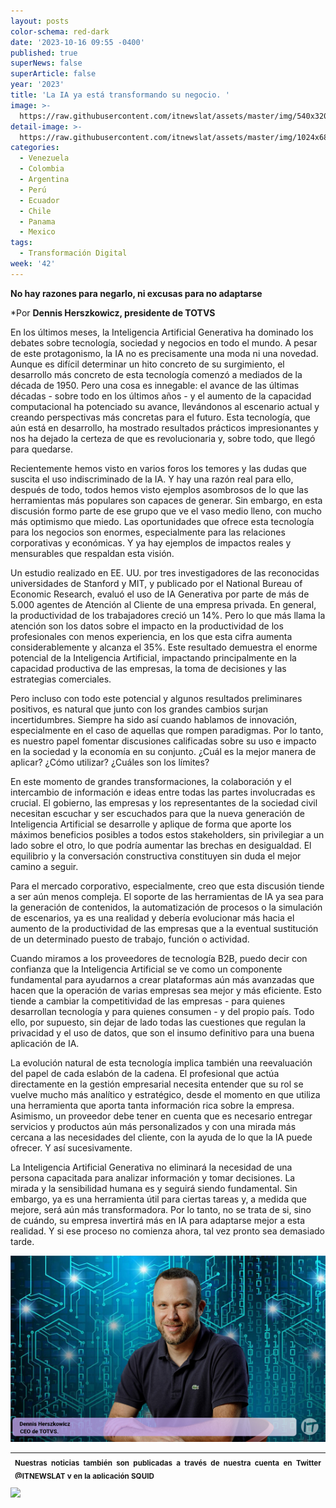 ```yaml
---
layout: posts
color-schema: red-dark
date: '2023-10-16 09:55 -0400'
published: true
superNews: false
superArticle: false
year: '2023'
title: 'La IA ya está transformando su negocio. '
image: >-
  https://raw.githubusercontent.com/itnewslat/assets/master/img/540x320/Dennis-Herszkowicz-p.jpg
detail-image: >-
  https://raw.githubusercontent.com/itnewslat/assets/master/img/1024x680/Dennis-Herszkowicz-g.jpg
categories:
  - Venezuela
  - Colombia
  - Argentina
  - Perú
  - Ecuador
  - Chile
  - Panama
  - Mexico
tags:
  - Transformación Digital
week: '42'
---
```

**No hay razones para negarlo, ni excusas para no adaptarse**

*Por **Dennis Herszkowicz, presidente de TOTVS**

En los últimos meses, la Inteligencia Artificial Generativa ha dominado los debates sobre tecnología, sociedad y negocios en todo el mundo. A pesar de este protagonismo, la IA no es precisamente una moda ni una novedad. Aunque es difícil determinar un hito concreto de su surgimiento, el desarrollo más concreto de esta tecnología comenzó a mediados de la década de 1950. Pero una cosa es innegable: el avance de las últimas décadas - sobre todo en los últimos años - y el aumento de la capacidad computacional ha potenciado su avance, llevándonos al escenario actual y creando perspectivas más concretas para el futuro. Esta tecnología, que aún está en desarrollo, ha mostrado resultados prácticos impresionantes y nos ha dejado la certeza de que es revolucionaria y, sobre todo, que llegó para quedarse.

Recientemente hemos visto en varios foros los temores y las dudas que suscita el uso indiscriminado de la IA. Y hay una razón real para ello, después de todo, todos hemos visto ejemplos asombrosos de lo que las herramientas más populares son capaces de generar. Sin embargo, en esta discusión formo parte de ese grupo que ve el vaso medio lleno, con mucho más optimismo que miedo. Las oportunidades que ofrece esta tecnología para los negocios son enormes, especialmente para las relaciones corporativas y económicas. Y ya hay ejemplos de impactos reales y mensurables que respaldan esta visión.

Un estudio realizado en EE. UU. por tres investigadores de las reconocidas universidades de Stanford y MIT, y publicado por el National Bureau of Economic Research, evaluó el uso de IA Generativa por parte de más de 5.000 agentes de Atención al Cliente de una empresa privada. En general, la productividad de los trabajadores creció un 14%. Pero lo que más llama la atención son los datos sobre el impacto en la productividad de los profesionales con menos experiencia, en los que esta cifra aumenta considerablemente y alcanza el 35%. Este resultado demuestra el enorme potencial de la Inteligencia Artificial, impactando principalmente en la capacidad productiva de las empresas, la toma de decisiones y las estrategias comerciales.

Pero incluso con todo este potencial y algunos resultados preliminares positivos, es natural que junto con los grandes cambios surjan incertidumbres. Siempre ha sido así cuando hablamos de innovación, especialmente en el caso de aquellas que rompen paradigmas. Por lo tanto, es nuestro papel fomentar discusiones calificadas sobre su uso e impacto en la sociedad y la economía en su conjunto. ¿Cuál es la mejor manera de aplicar? ¿Cómo utilizar? ¿Cuáles son los límites?

En este momento de grandes transformaciones, la colaboración y el intercambio de información e ideas entre todas las partes involucradas es crucial. El gobierno, las empresas y los representantes de la sociedad civil necesitan escuchar y ser escuchados para que la nueva generación de Inteligencia Artificial se desarrolle y aplique de forma que aporte los máximos beneficios posibles a todos estos stakeholders, sin privilegiar a un lado sobre el otro, lo que podría aumentar las brechas en desigualdad. El equilibrio y la conversación constructiva constituyen sin duda el mejor camino a seguir.

Para el mercado corporativo, especialmente, creo que esta discusión tiende a ser aún menos compleja. El soporte de las herramientas de IA ya sea para la generación de contenidos, la automatización de procesos o la simulación de escenarios, ya es una realidad y debería evolucionar más hacia el aumento de la productividad de las empresas que a la eventual sustitución de un determinado puesto de trabajo, función o actividad.

Cuando miramos a los proveedores de tecnología B2B, puedo decir con confianza que la Inteligencia Artificial se ve como un componente fundamental para ayudarnos a crear plataformas aún más avanzadas que hacen que la operación de varias empresas sea mejor y más eficiente. Esto tiende a cambiar la competitividad de las empresas - para quienes desarrollan tecnología y para quienes consumen - y del propio país. Todo ello, por supuesto, sin dejar de lado todas las cuestiones que regulan la privacidad y el uso de datos, que son el insumo definitivo para una buena aplicación de IA.

La evolución natural de esta tecnología implica también una reevaluación del papel de cada eslabón de la cadena. El profesional que actúa directamente en la gestión empresarial necesita entender que su rol se vuelve mucho más analítico y estratégico, desde el momento en que utiliza una herramienta que aporta tanta información rica sobre la empresa. Asimismo, un proveedor debe tener en cuenta que es necesario entregar servicios y productos aún más personalizados y con una mirada más cercana a las necesidades del cliente, con la ayuda de lo que la IA puede ofrecer. Y así sucesivamente.

La Inteligencia Artificial Generativa no eliminará la necesidad de una persona capacitada para analizar información y tomar decisiones. La mirada y la sensibilidad humana es y seguirá siendo fundamental. Sin embargo, ya es una herramienta útil para ciertas tareas y, a medida que mejore, será aún más transformadora. Por lo tanto, no se trata de si, sino de cuándo, su empresa invertirá más en IA para adaptarse mejor a esta realidad. Y si ese proceso no comienza ahora, tal vez pronto sea demasiado tarde.

![](https://raw.githubusercontent.com/itnewslat/assets/master/img/540x320/Dennis-Herszkowicz-p.jpg)

<table style="height: 42px;" width="569">
<tbody>
<tr>
<td style="text-align: justify;"><sub><strong>Nuestras noticias también son publicadas a través de nuestra cuenta en Twitter <a href="https://twitter.com/itnewslat?lang=es">@ITNEWSLAT</a> y en la aplicación <a href="https://squidapp.co/en/">SQUID</a></strong></sub></td>
</tr>
</tbody>
</table>

<img src="https://tracker.metricool.com/c3po.jpg?hash=56f88a41e39ab42c063cc51676587a04"/>